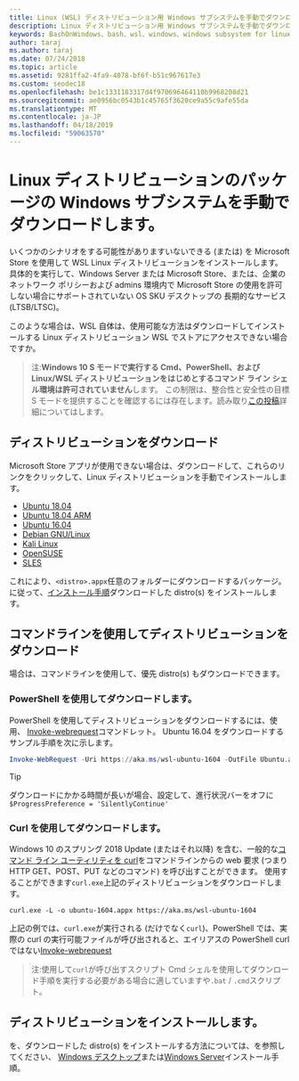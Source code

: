```yaml
---
title: Linux (WSL) ディストリビューション用 Windows サブシステムを手動でダウンロードします。
description: Linux ディストリビューション用 Windows サブシステムを手動でダウンロードする方法の手順です。
keywords: BashOnWindows、bash、wsl、windows、windows subsystem for linux、WSL では、windows サブシステム、ディストリビューション、ubuntu、openSUSE、SLES、debian、kali
author: taraj
ms.author: taraj
ms.date: 07/24/2018
ms.topic: article
ms.assetid: 9281ffa2-4fa9-4078-bf6f-b51c967617e3
ms.custom: seodec18
ms.openlocfilehash: be1c1331183317d4f970696464110b9968208d21
ms.sourcegitcommit: ae0956bc0543b1c45765f3620ce9a55c9afe55da
ms.translationtype: MT
ms.contentlocale: ja-JP
ms.lasthandoff: 04/18/2019
ms.locfileid: "59063570"
---
```

# <a name="manually-download-windows-subsystem-for-linux-distro-packages"></a>Linux ディストリビューションのパッケージの Windows サブシステムを手動でダウンロードします。

いくつかのシナリオをする可能性がありますいないできる (または) を Microsoft Store を使用して WSL Linux ディストリビューションをインストールします。 具体的を実行して、Windows Server または Microsoft Store、または、企業のネットワーク ポリシーおよび admins 環境内で Microsoft Store の使用を許可しない場合にサポートされていない OS SKU デスクトップの 長期的なサービス (LTSB/LTSC)。

このような場合は、WSL 自体は、使用可能な方法はダウンロードしてインストールする Linux ディストリビューション WSL でストアにアクセスできない場合ですか。

> 注:**Windows 10 S モードで実行する Cmd、PowerShell、および Linux/WSL ディストリビューションをはじめとするコマンド ライン シェル環境は許可されていません**します。 この制限は、整合性と安全性の目標 S モードを提供することを確認するには存在します。読み取り[この投稿](https://blogs.msdn.microsoft.com/commandline/2017/05/18/will-linux-distros-run-on-windows-10-s/)詳細についてはします。

## <a name="downloading-distros"></a>ディストリビューションをダウンロード

Microsoft Store アプリが使用できない場合は、ダウンロードして、これらのリンクをクリックして、Linux ディストリビューションを手動でインストールします。
* [Ubuntu 18.04](https://aka.ms/wsl-ubuntu-1804)
* [Ubuntu 18.04 ARM](https://aka.ms/wsl-ubuntu-1804-arm)
* [Ubuntu 16.04](https://aka.ms/wsl-ubuntu-1604)
* [Debian GNU/Linux](https://aka.ms/wsl-debian-gnulinux)
* [Kali Linux](https://aka.ms/wsl-kali-linux)
* [OpenSUSE](https://aka.ms/wsl-opensuse-42)
* [SLES](https://aka.ms/wsl-sles-12)

これにより、`<distro>.appx`任意のフォルダーにダウンロードするパッケージ。 に従って、[インストール手順](#installing-your-distro)ダウンロードした distro(s) をインストールします。

## <a name="downloading-distros-via-the-command-line"></a>コマンドラインを使用してディストリビューションをダウンロード
場合は、コマンドラインを使用して、優先 distro(s) もダウンロードできます。

 ### <a name="download-using-powershell"></a>PowerShell を使用してダウンロードします。
 PowerShell を使用してディストリビューションをダウンロードするには、使用、 [Invoke-webrequest](https://msdn.microsoft.com/powershell/reference/5.1/microsoft.powershell.utility/invoke-webrequest)コマンドレット。 Ubuntu 16.04 をダウンロードするサンプル手順を次に示します。

```powershell
Invoke-WebRequest -Uri https://aka.ms/wsl-ubuntu-1604 -OutFile Ubuntu.appx -UseBasicParsing
```

> [!TIP]
> ダウンロードにかかる時間が長いが場合、設定して、進行状況バーをオフに `$ProgressPreference = 'SilentlyContinue'`

### <a name="download-using-curl"></a>Curl を使用してダウンロードします。
Windows 10 のスプリング 2018 Update (またはそれ以降) を含む、一般的な[コマンド ライン ユーティリティを curl](https://curl.haxx.se/)をコマンドラインからの web 要求 (つまり HTTP GET、POST、PUT などのコマンド) を呼び出すことができます。 使用することができます`curl.exe`上記のディストリビューションをダウンロードします。

```console
curl.exe -L -o ubuntu-1604.appx https://aka.ms/wsl-ubuntu-1604
```

上記の例では、`curl.exe`が実行される (だけでなく`curl`)、PowerShell では、実際の curl の実行可能ファイルが呼び出されると、エイリアスの PowerShell curl ではない[Invoke-webrequest](https://docs.microsoft.com/en-us/powershell/module/microsoft.powershell.utility/invoke-webrequest?view=powershell-6)

> 注:使用して`curl`が呼び出すスクリプト Cmd シェルを使用してダウンロード手順を実行する必要がある場合に適していますや`.bat`  /  `.cmd`スクリプト。

## <a name="installing-your-distro"></a>ディストリビューションをインストールします。
を、ダウンロードした distro(s) をインストールする方法については、を参照してください、 [Windows デスクトップ](install-win10.md)または[Windows Server](install-on-server.md)インストール手順。
